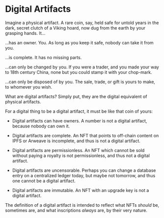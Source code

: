 # Digital Artifacts

Imagine a physical artifact. A rare coin, say, held safe for untold years in
the dark, secret clutch of a Viking hoard, now dug from the earth by your
grasping hands. It…

…has an owner. You. As long as you keep it safe, nobody can take it from you.

…is complete. It has no missing parts.

…can only be changed by you. If you were a trader, and you made your way to
18th century China, none but you could stamp it with your chop-mark.

…can only be disposed of by you. The sale, trade, or gift is yours to make,
to whomever you wish.

What are digital artifacts? Simply put, they are the digital equivalent of
physical artifacts.

For a digital thing to be a digital artifact, it must be like that coin of
yours:

- Digital artifacts can have owners. A number is not a digital artifact,
  because nobody can own it.

- Digital artifacts are complete. An NFT that points to off-chain content
  on IPFS or Arweave is incomplete, and thus is not a digital artifact.

- Digital artifacts are permissionless. An NFT which cannot be sold without
  paying a royalty is not permissionless, and thus not a digital artifact.

- Digital artifacts are uncensorable. Perhaps you can change a database entry
  on a centralized ledger today, but maybe not tomorrow, and thus one cannot be
  a digital artifact.

- Digital artifacts are immutable. An NFT with an upgrade key is not a digital
  artifact.

The definition of a digital artifact is intended to reflect what NFTs _should_
be, sometimes are, and what inscriptions _always_ are, by their very nature.
